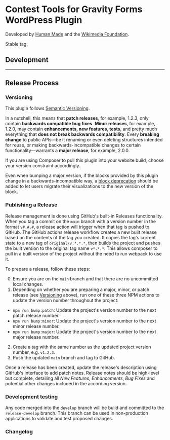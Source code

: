 # Contest Tools for Gravity Forms WordPress Plugin

Developed by [Human Made](https://humanmade.com) and the [Wikimedia Foundation](https://wikimediafoundation.org).

Stable tag: 

## Development


----


## Release Process

### Versioning

This plugin follows [Semantic Versioning](https://semver.org/).

In a nutshell, this means that **patch releases**, for example, 1.2.3, only contain **backwards compatible bug fixes**.
**Minor releases**, for example, 1.2.0, may contain **enhancements, new features, tests**, and pretty much everything that **does not break backwards compatibility**.
Every **breaking change** to public APIs—be it renaming or even deleting structures intended for reuse, or making backwards-incompatible changes to certain functionality—warrants a **major release**, for example, 2.0.0.

If you are using Composer to pull this plugin into your website build, choose your version constraint accordingly.

Even when bumping a major version, if the blocks provided by this plugin change in a backwards-incompatible way, a [block deprecation](https://developer.wordpress.org/block-editor/reference-guides/block-api/block-deprecation/) should be added to let users migrate their visualizations to the new version of the block.

### Publishing a Release

Release management is done using GitHub's built-in Releases functionality. When you tag a commit on the `main` branch with a version number in the format `v#.#.#`, a release action will trigger when that tag is pushed to GitHub.
The GitHub actions release workflow creates a new built release based on the contents of the tag you created.
It copies the tag's current state to a new tag of `original/v.*.*.*`, then builds the project and pushes the built version to the original tag name `v*.*.*`.
This allows composer to pull in a built version of the project without the need to run webpack to use it.

To prepare a release, follow these steps:

0. Ensure you are on the `main` branch and that there are no uncommitted local changes.
1. Depending on whether you are preparing a major, minor, or patch release (see [Versioning](#versioning) above), run one of these three NPM actions to update the version number throughout the project:
  - `npm run bump:patch`: Update the project's version number to the next patch release number.
  - `npm run bump:minor`: Update the project's version number to the next minor release number.
  - `npm run bump:major`: Update the project's version number to the next major release number.
2. Create a tag with the same number as the updated project version number, e.g. `v1.2.3`.
3. Push the updated `main` branch and tag to GitHub.

Once a release has been created, update the release's description using GitHub's interface to add patch notes. Release notes should be high-level but complete, detailing all _New Features_, _Enhancements_, _Bug Fixes_ and potential other changes included in the according version.

### Development testing

Any code merged into the `develop` branch will be build and committed to the `release-develop` branch. This branch can be used in non-production applications to validate and test proposed changes.

### Changelog
